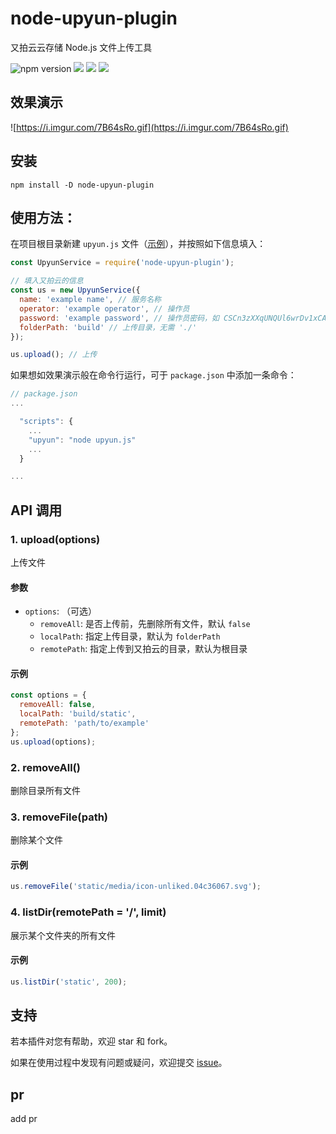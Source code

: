 # node-upyun-plugin

又拍云云存储 Node.js 文件上传工具

![npm version](https://img.shields.io/npm/v/node-upyun-plugin)
![](https://img.shields.io/npm/l/node-upyun-plugin)
![](https://img.shields.io/maintenance/yes/2030)
![](https://img.shields.io/github/languages/code-size/realfrancisyan/node-upyun-plugin)

## 效果演示

![https://i.imgur.com/7B64sRo.gif](https://i.imgur.com/7B64sRo.gif)

## 安装

```terminal
npm install -D node-upyun-plugin
```

## 使用方法：

在项目根目录新建 `upyun.js` 文件（[示例](https://github.com/realfrancisyan/node-upyun-plugin/blob/master/upyun.example.js)），并按照如下信息填入：

```js
const UpyunService = require('node-upyun-plugin');

// 填入又拍云的信息
const us = new UpyunService({
  name: 'example name', // 服务名称
  operator: 'example operator', // 操作员
  password: 'example password', // 操作员密码，如 CSCn3zXXqUNQUl6wrDv1xCAA0NlBro88
  folderPath: 'build' // 上传目录，无需 './'
});

us.upload(); // 上传
```

如果想如效果演示般在命令行运行，可于 `package.json` 中添加一条命令：

```js
// package.json
...

  "scripts": {
    ...
    "upyun": "node upyun.js"
    ...
  }

...
```

## API 调用

### 1. upload(options)

上传文件

#### 参数

- `options`: （可选）
  - `removeAll`: 是否上传前，先删除所有文件，默认 `false`
  - `localPath`: 指定上传目录，默认为 `folderPath`
  - `remotePath`: 指定上传到又拍云的目录，默认为根目录

#### 示例

```js
const options = {
  removeAll: false,
  localPath: 'build/static',
  remotePath: 'path/to/example'
};
us.upload(options);
```

### 2. removeAll()

删除目录所有文件

### 3. removeFile(path)

删除某个文件

#### 示例

```js
us.removeFile('static/media/icon-unliked.04c36067.svg');
```

### 4. listDir(remotePath = '/', limit)

展示某个文件夹的所有文件

#### 示例

```js
us.listDir('static', 200);
```

## 支持

若本插件对您有帮助，欢迎 star 和 fork。

如果在使用过程中发现有问题或疑问，欢迎提交 [issue](https://github.com/realfrancisyan/node-upyun-plugin/issues)。

## pr
add pr